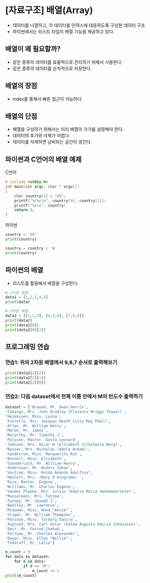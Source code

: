 # [자료구조] 배열(Array)

- 데이터를 나열하고, 각 데이터를 인덱스에 대응하도록 구성한 데이터 구조
- 파이썬에서는 리스트 타입이 배열 기능을 제공하고 있다.

## 배열이 왜 필요할까?

- 같은 종류의 데이터를 효율적으로 관리하기 위해서 사용한다.
- 같은 종류의 데이터를 순차적으로 저장한다.

## 배열의 장점

- index를 통해서 빠른 접근이 가능하다.

## 배열의 단점

- 배열을 구성하기 위해서는 미리 배열의 크기를 설정해야 한다.
- 데이터의 추가와 삭제가 어렵다.
- 데이터를 삭제하면 낭비되는 공간이 생긴다.

## 파이썬과 C언어의 배열 예제

C언어

```c
# include <stdio.h>
int main(int argc, char * argv[])
{
    char country[3] = "US";
    printf("%c%c\n", country[0], country[1]);
    printf("%s\n", country)
    return 0;
}
```

파이썬

```python
country = 'US'
print(country)

country = country + 'A'
print(country)
```

## 파이썬의 배열

- 리스트를 활용해서 배열을 구성한다.

```python
# 1차원 배열
data1 = [1,2,3,4,5]
print(data)

# 2차원 배열
data2 = [[1,2,3], [4,5,6], [7,8,9]]
print(data2)
print(data2[0])
print(data2[0][2])
```

## 프로그래밍 연습

### 연습1: 위의 2차원 배열에서 9,8,7 순서로 출력해보기

```python
print(data2[2][2])
print(data2[2][1])
print(data2[2][0])
```

### 연습2: 다음 dataset에서 전체 이름 안에서 M의 빈도수 출력하기

```python
dataset = ['Braund, Mr. Owen Harris',
'Cumings, Mrs. John Bradley (Florence Briggs Thayer)',
'Heikkinen, Miss. Laina',
'Futrelle, Mrs. Jacques Heath (Lily May Peel)',
'Allen, Mr. William Henry',
'Moran, Mr. James',
'McCarthy, Mr. Timothy J',
'Palsson, Master. Gosta Leonard',
'Johnson, Mrs. Oscar W (Elisabeth Vilhelmina Berg)',
'Nasser, Mrs. Nicholas (Adele Achem)',
'Sandstrom, Miss. Marguerite Rut',
'Bonnell, Miss. Elizabeth',
'Saundercock, Mr. William Henry',
'Andersson, Mr. Anders Johan',
'Vestrom, Miss. Hulda Amanda Adolfina',
'Hewlett, Mrs. (Mary D Kingcome) ',
'Rice, Master. Eugene',
'Williams, Mr. Charles Eugene',
'Vander Planke, Mrs. Julius (Emelia Maria Vandemoortele)',
'Masselmani, Mrs. Fatima',
'Fynney, Mr. Joseph J',
'Beesley, Mr. Lawrence',
'McGowan, Miss. Anna "Annie"',
'Sloper, Mr. William Thompson',
'Palsson, Miss. Torborg Danira',
'Asplund, Mrs. Carl Oscar (Selma Augusta Emilia Johansson)',
'Emir, Mr. Farred Chehab',
'Fortune, Mr. Charles Alexander',
'Dwyer, Miss. Ellen "Nellie"',
'Todoroff, Mr. Lalio']

m_count = 0
for data in dataset:
    for d in data:
        if d == 'M':
            m_count += 1
print(m_count)
```
